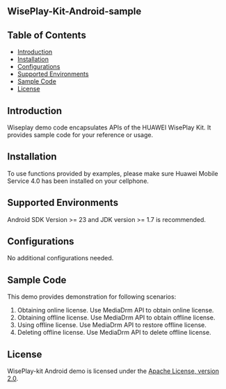 ## WisePlay-Kit-Android-sample


## Table of Contents

 * [Introduction](#introduction)
 * [Installation](#installation)
 * [Configurations](#configurations)
 * [Supported Environments](#supported-environments)
 * [Sample Code](#sample-code)
 * [License](#license)
 
 
## Introduction

Wiseplay demo code encapsulates APIs of the HUAWEI WisePlay Kit. It provides sample code for your reference or usage.

## Installation

To use functions provided by examples, please make sure Huawei Mobile Service 4.0 has been installed on your cellphone.
    
## Supported Environments

Android SDK Version >= 23 and JDK version >= 1.7 is recommended.
	
## Configurations

No additional configurations needed.
	
## Sample Code      

This demo provides demonstration for following scenarios:
1. Obtaining online license. Use MediaDrm API to obtain online license.
2. Obtaining offline license. Use MediaDrm API to obtain offline license.
3. Using offline license. Use MediaDrm API to restore offline license.
4. Deleting offline license. Use MediaDrm API to delete offline license.

##  License       

WisePlay-kit Android demo is licensed under the [Apache License, version 2.0](http://www.apache.org/licenses/LICENSE-2.0).
